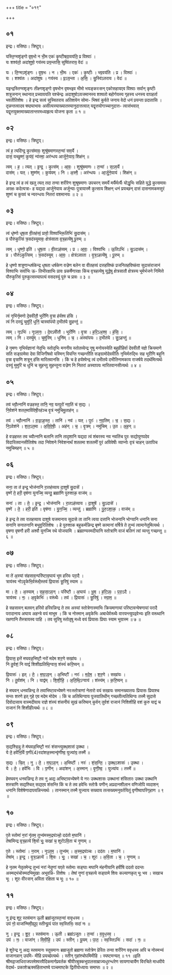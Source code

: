 +++
title = "०१९"

+++


## ०१
इन्द्रः। वसिष्ठः। त्रिष्टुप्।

यस्ति॒ग्मशृ॑ङ्गो वृष॒भो न भी॒म एकः॑ कृ॒ष्टीश्च्या॒वय॑ति॒ प्र विश्वाः॑ ।  
यः शश्व॑तो॒ अदा॑शुषो॒ गय॑स्य प्रय॒न्तासि॒ सुष्वि॑तराय॒ वेदः॑ ॥

यः । ति॒ग्मऽशृ॑ङ्गः । वृ॒ष॒भः । न । भी॒मः । एकः॑ । कृ॒ष्टीः । च्य॒वय॑ति । प्र । विश्वाः॑ ।  
यः । शश्व॑तः । अदा॑शुषः । गय॑स्य । प्र॒ऽय॒न्ता । अ॒सि॒ । सु॒स्वि॑ऽतराय । वेदः॑ ॥

यइन्द्रस्तिग्मशृङ्गः तीक्ष्णशृङ्गो वृषभोन वृषभइव भीमो भयङ्करःसन् एकोसहायएव विश्वाः सर्वान् कृष्टीः शत्रुजनान् स्थानात् प्रच्यावयति यश्चेन्द्रः अदाशुषोऽयजमानस्य शश्वतो बहोर्गयस्य गृहस्य धनस्य वापहर्ता भवतीतिशेषः । हे इन्द्र सत्वं सुस्वितराय अतिशयेन सोमा- भिषवं कुर्वते जनाय वेदो धनं प्रयन्ता प्रदातासि । तृन्नन्तत्वादव षष्ठ्याभावः असीत्यस्याख्यातस्यानुदात्तत्वात् यद्वृत्तयोगाच्चानुदात्त- त्वासंभवात् यद्वृत्तयुक्तमाख्यातान्तरमध्याहृत्य योजना कृता ॥ १ ॥

## ०२
इन्द्रः। वसिष्ठः। त्रिष्टुप्।

त्वं ह॒ त्यदि॑न्द्र॒ कुत्स॑मावः॒ शुश्रू॑षमाणस्त॒न्वा॑ सम॒र्ये ।  
दासं॒ यच्छुष्णं॒ कुय॑वं॒ न्य॑स्मा॒ अर॑न्धय आर्जुने॒याय॒ शिक्ष॑न् ॥

त्वम् । ह॒ । त्यत् । इ॒न्द्र॒ । कुत्स॑म् । आ॒वः॒ । शुश्रू॑षमाणः । त॒न्वा॑ । स॒ऽम॒र्ये ।  
दास॑म् । यत् । शुष्ण॑म् । कुय॑वम् । नि । अ॒स्मै॒ । अर॑न्धयः । आ॒र्जु॒ने॒याय॑ । शिक्ष॑न् ॥

हे इन्द्र त्वं ह त्वं खलु त्यत् तदा तन्वा शरीरेण शुश्रूषमाणः उपचरन् समर्ये मर्यैर्मर्त्यैः योद्धृभिः सहिते युद्धे कुत्समावः अरक्षः कदेत्यत्रा- ह यद्यदा आर्जुनेयाय अर्जुन्याः पुत्रायास्मै कुत्साय शिक्षन् धनं प्रयच्छन् दासं दासनामकमसुरं शुष्णं च कुयवं च न्यरन्धयः नितरां वशमानयः ॥ २ ॥

## ०३
इन्द्रः। वसिष्ठः। त्रिष्टुप्।

त्वं धृ॑ष्णो धृष॒ता वी॒तह॑व्यं॒ प्रावो॒ विश्वा॑भिरू॒तिभिः॑ सु॒दास॑म् ।  
प्र पौरु॑कुत्सिं त्र॒सद॑स्युमावः॒ क्षेत्र॑साता वृत्र॒हत्ये॑षु पू॒रुम् ॥

त्वम् । धृ॒ष्णो॒ इति॑ । धृ॒ष॒ता । वी॒तऽह॑व्यम् । प्र । आ॒वः॒ । विश्वा॑भिः । ऊ॒तिऽभिः॑ । सु॒ऽदास॑म् ।  
प्र । पौरु॑ऽकुत्सिम् । त्र॒सद॑स्युम् । आ॒वः॒ । क्षेत्र॑ऽसाता । वृ॒त्र॒ऽहत्ये॑षु । पू॒रुम् ॥

हे धृष्णो शत्रूणान्धर्षकेन्द्र धृषता धर्षकेण वज्रेण बलेन वा वीतहव्यं दत्तहविष्कं प्रजनितहविष्कंवा सुदासंराजानं विश्वाभिः सर्वाभिः ऊ- तिभीरक्षाभिः प्रावः प्रकर्षेणारक्षः किंच वृत्रहत्येषु युद्धेषु क्षेत्रसातौ क्षेत्रस्य भूमेर्भजने निमित्ते पौरुकुत्सिं पुरुकुत्सस्यापत्यं वसदस्युं पूरुं च प्रावः ॥ ३ ॥

## ०४
इन्द्रः। वसिष्ठः। त्रिष्टुप्।

त्वं नृभि॑र्नृमणो दे॒ववी॑तौ॒ भूरी॑णि वृ॒त्रा ह॑र्यश्व हंसि ।  
त्वं नि दस्युं॒ चुमु॑रिं॒ धुनिं॒ चास्वा॑पयो द॒भीत॑ये सु॒हन्तु॑ ॥

त्वम् । नृऽभिः॑ । नृ॒ऽम॒नः॒ । दे॒वऽवी॑तौ । भूरी॑णि । वृ॒त्रा । ह॒रि॒ऽअ॒श्व॒ । हं॒सि॒ ।  
त्वम् । नि । दस्यु॑म् । चुमु॑रिम् । धुनि॑म् । च॒ । अस्वा॑पयः । द॒भीत॑ये । सु॒ऽहन्तु॑ ॥

हे नृमणः नृभिर्यज्ञानां नेतृभिः स्तोतृभिः मननीय स्तोतव्येन्द्र नृषु मनोयस्येति बहुव्रीहिर्वा देववीतौ यज्ञे क्रियमाणे सति सङ्ग्रामेवा देवा विजिगीषवो यस्मिन् वियन्ति गच्छन्तीति सङ्ग्रामोदेववीतिः नृभिर्मरुद्भिः सह भूरीणि बहूनि वृत्रा वृत्राणि शत्रून् हंसि मारितवानसि । किं च हे हर्यश्वेन्द्र त्वं दभीतये दभीतिनामकाय राजर्षये तदर्थमित्यर्थः दस्युं मुमुरिं च धुनिं च सुहन्तु सुहन्तुना वज्रेण नि नितरां अस्वापयः मारितवानसीत्यर्थः ॥ ४ ॥

## ०५
इन्द्रः। वसिष्ठः। त्रिष्टुप्।

तव॑ च्यौ॒त्नानि॑ वज्रहस्त॒ तानि॒ नव॒ यत्पुरो॑ नव॒तिं च॑ स॒द्यः ।  
नि॒वेश॑ने शतत॒मावि॑वेषी॒रह॑ञ्च वृ॒त्रं नमु॑चिमु॒ताह॑न् ॥

तव॑ । च्यौ॒त्नानि॑ । व॒ज्र॒ऽह॒स्त॒ । तानि॑ । नव॑ । यत् । पुरः॑ । न॒व॒तिम् । च॒ । स॒द्यः ।  
नि॒ऽवेश॑ने । श॒त॒ऽत॒मा । अ॒वि॒वे॒षीः॒ । अह॑न् । च॒ । वृ॒त्रम् । नमु॑चिम् । उ॒त । अ॒ह॒न् ॥

हे वज्रहस्त तव च्यौत्नानि बलानि तानि तादृशानि यद्यदा त्वं शंबरस्य नव नवतिंच पुरः सद्योयुगपदेव विदारितवानसीतिशेषः तदा निवेशने निवेशनार्थं शततमा शततमीं पुरं अविवेषीः व्याप्नोः वृत्रं चाहन् उतापिच नमुचिमहन् ॥ ५ ॥

## ०६
इन्द्रः। वसिष्ठः। त्रिष्टुप्।

सना॒ ता त॑ इन्द्र॒ भोज॑नानि रा॒तह॑व्याय दा॒शुषे॑ सु॒दासे॑ ।  
वृष्णे॑ ते॒ हरी॒ वृष॑णा युनज्मि॒ व्यन्तु॒ ब्रह्मा॑णि पुरुशाक॒ वाज॑म् ॥

सना॑ । ता । ते॒ । इ॒न्द्र॒ । भोज॑नानि । रा॒तऽह॑व्याय । दा॒शुषे॑ । सु॒ऽदासे॑ ।  
वृष्णे॑ । ते॒ । हरी॒ इति॑ । वृष॑णा । यु॒न॒ज्मि॒ । व्यन्तु॑ । ब्रह्मा॑णि । पु॒रु॒ऽशा॒क॒ । वाज॑म् ॥

हे इन्द्र ते तव रातहव्याय दाशुषे यजमानाय सुदासे ता तानि त्वया दत्तानि भोजनानि भोग्यानि धनानि सना सनानि सनातनानि बभूवुरितिशेषः । हे पुरुशाक बहुकर्मन्निन्द्र बृष्णे कामानां वर्षित्रे ते तुभ्यं त्वामानेतुमित्यर्थः । वृषणा वृषणौ हरी अश्वौ युनज्मि रथे योजयामि । ब्रह्माण्यस्मदीयानि स्तोत्राणि वाजं बलिनं त्वां व्यन्तु गच्छन्तु ॥ ६ ॥

## ०७
इन्द्रः। वसिष्ठः। त्रिष्टुप्।

मा ते॑ अ॒स्यां स॑हसाव॒न्परि॑ष्टाव॒घाय॑ भूम हरिवः परा॒दै ।  
त्राय॑स्व नोऽवृ॒केभि॒र्वरू॑थै॒स्तव॑ प्रि॒यासः॑ सू॒रिषु॑ स्याम ॥

मा । ते॒ । अ॒स्याम् । स॒ह॒सा॒ऽव॒न् । परि॑ष्टौ । अ॒घाय॑ । भू॒म॒ । ह॒रि॒ऽवः॒ । प॒रा॒ऽदै ।  
त्राय॑स्व । नः॒ । अ॒वृ॒केभिः॑ । वरू॑थैः । तव॑ । प्रि॒यासः॑ । सू॒रिषु॑ । स्या॒म॒ ॥

हे सहसावन् बलवन् हरिवो हरिवन्निन्द्र ते तव अस्यां स्तोत्रेणास्माभिः क्रियमाणायां परिष्टावन्वेषणायां परादै परादानाय अघाय अहन्त्रे वयं माभूम । किं च नोस्मान् अवृकेभिः अबाधैर्वरूथैः वारयन्त्युपद्रवेभ्यः इति वरूथानि रक्षणानि तैस्त्रायस्व पाहि । तव सुरिषु स्तोतृषु मध्ये वयं प्रियासः प्रियाः स्याम भूयास्म ॥ ७ ॥

## ०८
इन्द्रः। वसिष्ठः। त्रिष्टुप्।

प्रि॒यास॒ इत्ते॑ मघवन्न॒भिष्टौ॒ नरो॑ मदेम शर॒णे सखा॑यः ।  
नि तु॒र्वशं॒ नि याद्वं॑ शिशीह्यतिथि॒ग्वाय॒ शंस्यं॑ करि॒ष्यन् ॥

प्रि॒यासः॑ । इत् । ते॒ । म॒घ॒ऽव॒न् । अ॒भिष्टौ॑ । नरः॑ । म॒दे॒म॒ । श॒र॒णे । सखा॑यः ।  
नि । तु॒र्वश॑म् । नि । याद्व॑म् । शि॒शी॒हि॒ । अ॒ति॒थि॒ऽग्वाय॑ । शंस्य॑म् । क॒रि॒ष्यन् ॥

हे मघवन् धनवन्निन्द्र ते तवाभिष्टावभ्येषणे नरःस्तोत्राणां नेतारो वयं सखायः समानख्यातयः प्रियासः प्रियाश्च सन्तः शरणे इत् गृहे एव मदेम मोदेम । किं च अतिथिग्वाय पूजयातिथीन् गच्छतीत्यतिथिग्वः तस्मै सुदासे दिवोदासाय वास्मदीयाय राज्ञे शंस्यं शंसनीयं सुखं करिष्यन् कुर्वन् तुर्वशं राजानं निशिशीहि वशं कुरु याद्वं च राजानं नि शिशीहीत्यर्थः ॥ ८ ॥

## ०९
इन्द्रः। वसिष्ठः। त्रिष्टुप्।

स॒द्यश्चि॒न्नु ते म॑घवन्न॒भिष्टौ॒ नरः॑ शंसन्त्युक्थ॒शास॑ उ॒क्था ।  
ये ते॒ हवे॑भि॒र्वि प॒णी{4}रदा॑शन्न॒स्मान्वृ॑णीष्व॒ युज्या॑य॒ तस्मै॑ ॥

स॒द्यः । चि॒त् । नु । ते॒ । म॒घ॒ऽव॒न् । अ॒भिष्टौ॑ । नरः॑ । शं॒स॒न्ति॒ । उ॒क्थ॒ऽशासः॑ । उ॒क्था ।  
ये । ते॒ । हवे॑भिः । वि । प॒णीन् । अदा॑शन् । अ॒स्मान् । वृ॒णी॒ष्व॒ । युज्या॑य । तस्मै॑ ॥

हेमघवन् धनवन्निन्द्र ते तव नु अद्य अभिष्टावभ्येषणे ये नरः उक्थशासः उक्थानां शंसितारः उक्था उक्थानि शस्त्राणि सद्यश्चित् सद्यएव शंसन्ति किं च ते तव हवेभिः स्तोत्रैः पणीन् अप्रदानशीलान वणिजोपि व्यदाशन् धनानि विशेषेणादापयन्निन्त्यर्थः । तानस्मान् तस्मै युज्याय सख्याय तत्सख्यमनुवर्तयितुं वृणीष्वापरिगृहाण ॥ ९ ॥

## १०
इन्द्रः। वसिष्ठः। त्रिष्टुप्।

ए॒ते स्तोमा॑ न॒रां नृ॑तम॒ तुभ्य॑मस्म॒द्र्य॑ञ्चो॒ दद॑तो म॒घानि॑ ।  
तेषा॑मिन्द्र वृत्र॒हत्ये॑ शि॒वो भूः॒ सखा॑ च॒ शूरो॑ऽवि॒ता च॑ नृ॒णाम् ॥

ए॒ते । स्तोमाः॑ । न॒राम् । नृ॒ऽत॒म॒ । तुभ्य॑म् । अ॒स्म॒द्र्य॑ञ्चः । दद॑तः । म॒घानि॑ ।  
तेषा॑म् । इ॒न्द्र॒ । वृ॒त्र॒ऽहत्ये॑ । शि॒वः । भूः॒ । सखा॑ । च॒ । शूरः॑ । अ॒वि॒ता । च॒ । नृ॒णाम् ॥

हे नृतम नेतृतमेन्द्र तुभ्यं नरां नेतॄणां यएते स्तोमाः सङ्घाः मघानि मंहनीयानि हवींषि ददतो ददन्तः अस्मद्भंचोस्मदभिमुखाः अभूवन्नि- तिशेषः । तेषां नॄणां वृत्रहत्ये सङ्ग्रामे शिवः कल्याणकृत् भूः भव । सखाच भूः । शूरः वीरःसन् अविता रक्षिता च भूः ॥ १० ॥

## ११
इन्द्रः। वसिष्ठः। त्रिष्टुप्।

नू इ॑न्द्र शूर॒ स्तव॑मान ऊ॒ती ब्रह्म॑जूतस्त॒न्वा॑ वावृधस्व ।  
उप॑ नो॒ वाजा॑न्मिमी॒ह्युप॒ स्तीन्यू॒यं पा॑त स्व॒स्तिभिः॒ सदा॑ नः ॥

नु । इ॒न्द्र॒ । शू॒र॒ । स्तव॑मानः । ऊ॒ती । ब्रह्म॑ऽजूतः । त॒न्वा॑ । व॒वृ॒ध॒स्व॒ ।  
उप॑ । नः॒ । वाजा॑न् । मि॒मी॒हि॒ । उप॑ । स्तीन् । यू॒यम् । पा॒त॒ । स्व॒स्तिऽभिः॑ । सदा॑ । नः॒ ॥

हे शूरेन्द्र नु अद्य स्तवमानः स्तूयमानः ब्रह्मजूतो ब्रह्मणा स्तोत्रेण प्रेरितः तन्वा शरीरेण ववृधस्व अपि च नोस्मभ्यं वाजानन्नान् उपमि- मीहि प्रयच्छेत्यर्थः । स्तीन् गृहांश्चोपमिमीहि । स्पष्टमन्यत् ॥ ११ ॥इति श्रीमद्राजाधिराजपरमेश्वरवैदिकमार्गप्रवर्तक श्रीवीरबुक्कभूपालसाम्राज्यधुरन्धरेण सायणाचार्येण विरचिते माधवीये वेदार्थ- प्रकाशेऋक्संहिताभाष्ये पञ्चमाष्टके द्वितीयोध्यायः समाप्तः ॥ २ ॥